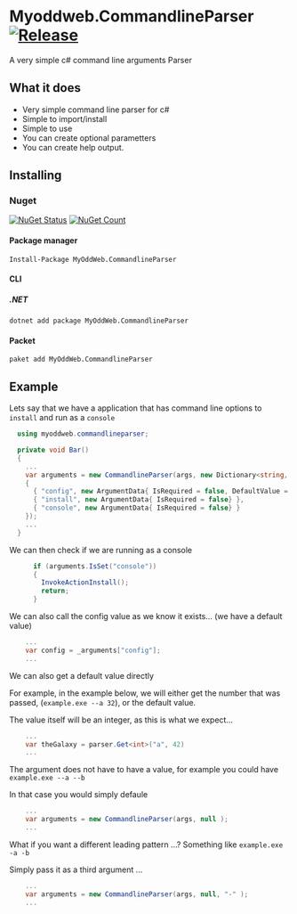 # Myoddweb.CommandlineParser [![Release](https://img.shields.io/badge/release-v0.1.0-brightgreen.png?style=flat)](https://github.com/FFMG/myoddweb.commandlineparser/)
A very simple c# command line arguments Parser

## What it does

- Very simple command line parser for c#
- Simple to import/install
- Simple to use
- You can create optional parametters
- You can create help output.

## Installing
### Nuget

[![NuGet Status](https://img.shields.io/nuget/v/MyOddWeb.CommandlineParser.svg)](https://www.nuget.org/packages/MyOddWeb.CommandlineParser/)
[![NuGet Count](https://img.shields.io/nuget/dt/MyOddWeb.CommandlineParser.svg)](https://www.nuget.org/packages/MyOddWeb.CommandlineParser/)

#### Package manager
`Install-Package MyOddWeb.CommandlineParser`

#### CLI
##### .NET
`dotnet add package MyOddWeb.CommandlineParser`

#### Packet
`paket add MyOddWeb.CommandlineParser`

## Example

Lets say that we have a application that has command line options to `install` and run as a `console`

```csharp
  using myoddweb.commandlineparser;

  private void Bar()
  {
    ...
    var arguments = new CommandlineParser(args, new Dictionary<string, CommandlineData>
    {
      { "config", new ArgumentData{ IsRequired = false, DefaultValue = "config.json"}},
      { "install", new ArgumentData{ IsRequired = false} },
      { "console", new ArgumentData{ IsRequired = false} }
    });
    ...
  }
```

We can then check if we are running as a console

```csharp
      if (arguments.IsSet("console"))
      {
        InvokeActionInstall();
        return;
      }
```

We can also call the config value as we know it exists... (we have a default value)

```csharp
    ...
    var config = _arguments["config"];
    ...
```

We can also get a default value directly

For example, in the example below, we will either get the number that was passed,  (`example.exe --a 32`), or the default value.

The value itself will be an integer, as this is what we expect... 

```csharp
    ...
    var theGalaxy = parser.Get<int>("a", 42)
    ...
```

The argument does not have to have a value, for example you could have `example.exe --a --b`

In that case you would simply defaule

```csharp
    ...
    var arguments = new CommandlineParser(args, null );
    ...
```

What if you want a different leading pattern ...? Something like `example.exe -a -b`

Simply pass it as a third argument ...

```csharp
    ...
    var arguments = new CommandlineParser(args, null, "-" );
    ...
```
